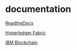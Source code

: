 # documentation

[ReadtheDocs](https://hyperledger-fabric.readthedocs.io/en/release-1.4/)

[Hyperledger Fabric](https://www.hyperledger.org/projects/fabric)

[IBM Blockchain](https://www.ibm.com/blockchain/what-is-blockchain)

